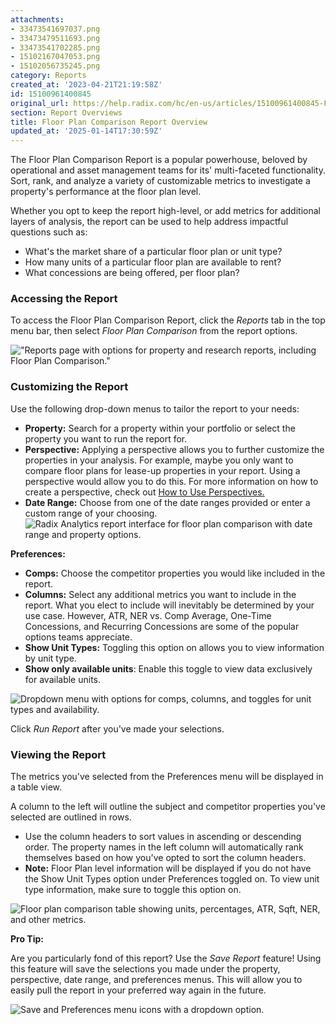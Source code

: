 ```yaml
---
attachments:
- 33473541697037.png
- 33473479511693.png
- 33473541702285.png
- 15102167047053.png
- 15102056735245.png
category: Reports
created_at: '2023-04-21T21:19:58Z'
id: 15100961400845
original_url: https://help.radix.com/hc/en-us/articles/15100961400845-Floor-Plan-Comparison-Report-Overview
section: Report Overviews
title: Floor Plan Comparison Report Overview
updated_at: '2025-01-14T17:30:59Z'
---
```


The Floor Plan Comparison Report is a popular powerhouse, beloved by operational and asset management teams for its' multi-faceted functionality. Sort, rank, and analyze a variety of customizable metrics to investigate a property's performance at the floor plan level.

Whether you opt to keep the report high-level, or add metrics for additional layers of analysis, the report can be used to help address impactful questions such as:

* What's the market share of a particular floor plan or unit type?
* How many units of a particular floor plan are available to rent?
* What concessions are being offered, per floor plan?

### Accessing the Report

To access the Floor Plan Comparison Report, click the *Reports* tab in the top menu bar, then select *Floor Plan Comparison* from the report options. 

!["Reports page with options for property and research reports, including Floor Plan Comparison."](attachments/33473541697037.png)

### Customizing the Report

Use the following drop-down menus to tailor the report to your needs:

* **Property:** Search for a property within your portfolio or select the property you want to run the report for.
* **Perspective:** Applying a perspective allows you to further customize the properties in your analysis. For example, maybe you only want to compare floor plans for lease-up properties in your report. Using a perspective would allow you to do this. For more information on how to create a perspective, check out [How to Use Perspectives.](https://help.radix.com/hc/en-us/articles/7313516628749)
* **Date Range:** Choose from one of the date ranges provided or enter a custom range of your choosing. ![Radix Analytics report interface for floor plan comparison with date range and property options.](attachments/33473479511693.png)

**Preferences:**

* **Comps:** Choose the competitor properties you would like included in the report.
* **Columns:** Select any additional metrics you want to include in the report. What you elect to include will inevitably be determined by your use case. However, ATR, NER vs. Comp Average, One-Time Concessions, and Recurring Concessions are some of the popular options teams appreciate.
* **Show Unit Types:** Toggling this option on allows you to view information by unit type.
* **Show only available units**: Enable this toggle to view data exclusively for available units.

![Dropdown menu with options for comps, columns, and toggles for unit types and availability.](attachments/33473541702285.png)

Click *Run Report* after you've made your selections.

### Viewing the Report

The metrics you've selected from the Preferences menu will be displayed in a table view.

A column to the left will outline the subject and competitor properties you've selected are outlined in rows.

* Use the column headers to sort values in ascending or descending order. The property names in the left column will automatically rank themselves based on how you've opted to sort the column headers.
* **Note:** Floor Plan level information will be displayed if you do not have the Show Unit Types option under Preferences toggled on. To view unit type information, make sure to toggle this option on.

![Floor plan comparison table showing units, percentages, ATR, Sqft, NER, and other metrics.](attachments/15102167047053.png)

**Pro Tip:**

Are you particularly fond of this report? Use the *Save Report* feature! Using this feature will save the selections you made under the property, perspective, date range, and preferences menus. This will allow you to easily pull the report in your preferred way again in the future.

![Save and Preferences menu icons with a dropdown option.](attachments/15102056735245.png)